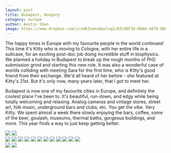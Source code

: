 ```yaml
---
layout: post
title: Budapest, Hungary
category: europe
author: Austin Shen
image: https://www.dropbox.com/s/ad62swnv8pulvq2/02C4BF38-88A8-4A70-88F4-BD3EC19A7807-450-000000049085CFB2.JPG?raw=1
---
```


The happy times in Europe with my favourite people in the world continues! This time it's Kitty who is moving to Cologne, with her entire life in a suitcase, for an exciting post-doc job doing incredible stuff in biophysics. We planned a holiday in Budapest to break up the rough months of PhD submission grind and starting this new role. It was also a wonderful case of worlds colliding with meeting Sara for the first time, who is Kitty's good friend from their exchange. We'd all heard of her before - she featured at Kitty's 21st. But it's only now, many years later, that I got to meet her.

Budapest is now one of my favourite cities in Europe, and definitely the coolest place I've been to. It's beautiful, run-down, and edgy while being totally welcoming and relaxing. Analog cameras and vintage stores, street art, folk music, underground bars and clubs, etc. You get the vibe. Very Kitty. We spent almost a week there slowly enjoying the bars, coffee, some of the beer, goulash, museums, thermal baths, gorgeous buildings, and more. This year finds a way to just keep getting better.

<div class='two_column' style='align-items: center'>
  <img src='https://www.dropbox.com/s/os78tqmnze22rin/DA3CAE04-15BF-4D1D-97C2-1950CC164BA7-1118-0000001DF652C8B9.JPG?raw=1'>
  <img src='https://www.dropbox.com/s/l1y5cpaqmgmw07k/06B438E7-FCA3-4B2C-B3BC-DE410CCB0543-4970-000002842D69DC3E.jpg?raw=1'>
</div>

<div class='gallery' style='align-items: center'>
  <img src='https://www.dropbox.com/s/6xfxgsmevw156vn/0D48A6AF-4D63-4F74-851C-E993FB24502C-450-00000006221AB87F.jpg?raw=1'>
  <img src='https://www.dropbox.com/s/m0u1nqepcke2y67/5AD34DA1-4004-4B20-8F7A-31800622BECB-450-00000005FE9F5392.jpg?raw=1'>
  <img src='https://www.dropbox.com/s/q91mpzovj3k4xdg/86FCE389-3A29-47D5-B954-A806E854884B-450-00000005B111AD73.JPG?raw=1'>
  <img src='https://www.dropbox.com/s/knxaiib45joqcc7/299D5C8C-54E0-4C85-BE1F-6B4217B5C63B-4970-00000283EB966F56.JPG?raw=1'>
  <img src='https://www.dropbox.com/s/4ayvbedvshytyzo/558CAD18-5E64-489F-8354-0F55DD0D0E91-450-000000052C287312.jpg?raw=1'>
  <img src='https://www.dropbox.com/s/5qbve12go1euyws/015363DF-9222-4BAB-A7C0-CA9921840264-450-000000066E8D8E36.jpg?raw=1'>
  <img src='https://www.dropbox.com/s/pbs3ru1omj9yaet/40903565-AC2B-4A2A-9F5A-01FE76A07A85-450-00000003E2939D8A.JPG?raw=1'>
  <img src='https://www.dropbox.com/s/yj5r51dhhc87nfj/47547987-D00F-4B64-A221-4CBC0866E07A-4970-00000284C442EF85.jpg?raw=1'>
  <img src='https://www.dropbox.com/s/ahy2lmkf51qx3nl/92076679-af8e-4de7-af75-37625899bb32.JPG?raw=1'>
  <img src='https://www.dropbox.com/s/57tg1qubwp8mf8b/F3AFF26E-CA5F-41C7-8D82-E2A20C8B609A-1118-000000210DB89C35.jpg?raw=1'>
  <img src='https://www.dropbox.com/s/inxvvwb889shqbv/F88FC780-58A0-4B55-B5B6-B8F5666897DF-450-0000000737F84582.jpg?raw=1'>
  <img src='https://www.dropbox.com/s/25ofpthwfzsyt0e/IMG_7472.jpg?raw=1'>
</div>

<div class='two_column' style='align-items: center'>
  <img src='https://www.dropbox.com/s/bzyu42j72j06z5p/F5150B5C-2915-4FBE-92D7-71175A129EA1-4970-000002847D72D0CF.JPG?raw=1'>
  <img src='https://www.dropbox.com/s/4ogcm8juy7uu0pa/F50856B0-8849-4012-BE8B-14A4D163A083-450-0000000592B29B7D.JPG?raw=1'>
</div>